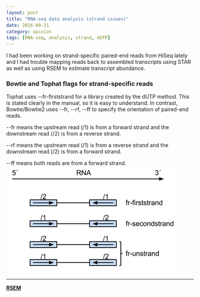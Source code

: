 ```yaml
---
layout: post
title: "RNA-seq data analysis (strand issues)"
date: 2016-09-21
category: opinion
tags: [RNA-seq, analysis, strand, dUTP]
---
```


I had been working on strand-specific paired-end reads from HiSeq lately and I had trouble mapping reads back to assembled transcripts using STAR as well as using RSEM to estimate transcript abundance. 

<!--more-->
### Bowtie and Tophat flags for strand-specific reads
Tophat uses --fr-firststrand for a library created by the dUTP method. This is stated clearly in the manual, so it is easy to understand. In contrast, Bowtie/Bowtie2 uses --fr, --rf, --ff to specify the orientation of paired-end reads.

--fr means the upstream read (/1) is from a forward strand and the downstream read (/2) is from a reverse strand.

--rf means the upstream read (/1) is from a reverse strand and the downstream read (/2) is from a forward strand.

--ff means both reads are from a forward strand.
![center](/figures/2016-09-21-RNA-seq-strand-issue/pe-orient.png) 

***
[**RSEM**](http://likit.github.io/running-bowtiebowtie2-rsem-and-tophat-on-dutp-strand-specific-reads.html "RNA-Seq by Expectation-Maximization")
